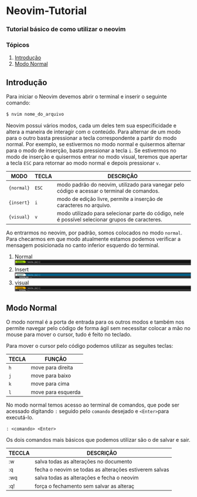 # Neovim-Tutorial
### Tutorial básico de como utilizar o neovim


### Tópicos
1. [Introdução](#introducao)
2. [Modo Normal](#modo_normal)

<div id='introducao'/>

## Introdução
Para iniciar o Neovim devemos abrir o terminal e inserir o seguinte comando:

```bash
$ nvim nome_do_arquivo
```

Neovim possui vários modos, cada um deles tem sua especificidade e altera a maneira de interagir com o conteúdo. Para alternar de um modo para o outro basta pressionar a tecla correspondente a partir do modo normal. Por exemplo, se estivermos no modo normal e quisermos alternar para o modo de inserção, basta pressionar a tecla `i`. Se estivermos no modo de inserção e quisermos entrar no modo visual, teremos que apertar a tecla `ESC` para retornar ao modo normal e depois pressionar `v`.

MODO      | TECLA | DESCRIÇÃO
----------|-------|-------------------------------------------------------------------------------------------------
`{normal}`|`ESC`  |modo padrão do neovim, utilizado para vanegar pelo código e acessar o terminal de comandos.
`{insert}`|`i`    |modo de edição livre, permite a inserção de caracteres no arquivo.
`{visual}`|`v`    |modo utilizado para selecionar parte do código, nele é possível selecionar grupos de caracteres.

Ao entrarmos no neovim, por padrão, somos colocados no modo `normal`. Para checarmos em que modo  atualmente estamos podemos verificar a mensagem posicionada no canto inferior esquerdo do terminal.


  1. Normal <img src="/view/img/normal_mode.png">
  2. Insert <img src="/view/img/insert_mode.png">
  3. visual <img src="/view/img/visual_mode.png">
  
  <div id='modo_normal'/>

## Modo Normal 
O modo normal é a porta de entrada para os outros modos e também nos permite navegar pelo código de forma ágil sem necessitar colocar a mão no mouse para mover o cursor, tudo é feito no teclado.

Para mover o cursor pelo código podemos utilizar as seguites teclas:

TECLA | FUNÇÃO
------|--------------------
`h`   | move para direita
`j`   | move para baixo
`k`   | move para cima
`l`   | move para esquerda



No modo normal temos acesso ao terminal de comandos, que pode ser acessado digitando `:` seguido pelo `comando` desejado e `<Enter>`para executá-lo.
```
: <comando> <Enter>
```
Os dois comandos mais básicos que podemos utilizar são o de salvar e sair.

TECCLA | DESCRIÇÃO
-------|----------
:w     | salva todas as alterações no documento
:q     | fecha o neovim se todas as alterações estiverem salvas
:wq    | salva todas as alterações e fecha o neovim
:q!    | força o fechamento sem salvar as alteraç

